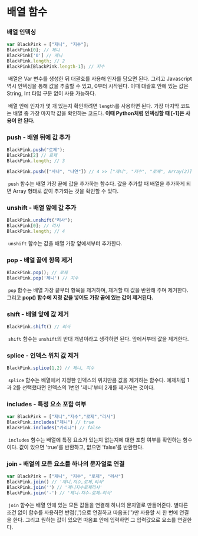 # 배열 함수



### 배열 인덱싱

```js
var BlackPink = ["제니", "지수"];
BlackPink[0]; // 제니
BlackPink['0'] // 제니
BlackPink.length; // 2
BlackPink[BlackPink.length-1]; // 지수
```

​	배열은 Var 변수를 생성한 뒤 대괄호를 사용해 인자를 담으면 된다. 그리고 Javascript 역시 인덱싱을 통해 값을 추출할 수 있고, 0부터 시작된다. 이때 대괄호 안에 있는 값은 String, Int 타입 구분 없이 사용 가능하다.

​	배열 안에 인자가 몇 개 있는지 확인하려면 `length`를 사용하면 된다. 가장 마지막 코드는 배열 중 가장 마지막 값을 확인하는 코드다. **이때 Python처럼 인덱싱할 때 [-1]은 사용이 안 된다.**



### push - 배열 뒤에 값 추가

```js
BlackPink.push("로제");
BlackPink[2] // 로제
BlackPink.length; // 3

BlackPink.push(["사나", "나연"]) // 4 >> ["제니", "지수", "로제", Array(2)]
```

​	`push` 함수는 배열 가장 끝에 값을 추가하는 함수다. 값을 추가할 때 배열을 추가하게 되면 Array 형태로 값이 추가되는 것을 확인할 수 있다.



### unshift - 배열 앞에 값 추가

```js
BlackPink.unshift("리사");
BlackPink[0]; // 리사
BlackPink.length; // 4
```

​	`unshift` 함수는 값을 배열 가장 앞에서부터 추가한다.



### pop - 배열 끝에 항목 제거

```js
BlackPink.pop(); // 로제
BlackPink.pop('제니') // 지수
```

​	`pop` 함수는 배열 가장 끝부터 항목을 제거하며, 제거할 때 값을 반환해 주며 제거한다. 그리고 **pop() 함수에 지정 값을 넣어도 가장 끝에 있는 값이 제거된다.**



### shift - 배열 앞에 값 제거

```js
BlackPink.shift() // 리사
```

​	`shift` 함수는 `unshift`의 반대 개념이라고 생각하면 된다. 앞에서부터 값을 제거한다.



### splice - 인덱스 위치 값 제거

```js
BlackPink.splice(1,2) // 제니, 지수
```

​	`splice` 함수는 배열에서 지정한 인덱스의 위치만큼 값을 제거하는 함수다. 예제처럼 1과 2를 선택했다면 인덱스의 1번인 '제니'부터 2개를 제거하는 것이다.



### includes - 특정 요소 포함 여부

```js
var BlackPink = ["제니","지수","로제","리사"]
BlackPink.includes("제니") // true
BlackPink.includes("카리나") // false
```

​	`includes` 함수는 배열에 특정 요소가 있는지 없는지에 대한 포함 여부를 확인하는 함수이다. 값이 있으면 'true'를 반환하고, 없으면 'false'를 반환한다.



### join - 배열의 모든 요소를 하나의 문자열로 연결

```js
var BlackPink = ["제니", "지수", "로제", "리사"]
BlackPink.join() // '제니,지수,로제,리사'
BlackPink.join('') // '제니지수로제리사'
BlackPink.join('-') // '제니-지수-로제-리사'
```

​	`join` 함수는 배열 안에 있는 모든 값들을 연결해 하나의 문자열로 만들어준다. 별다른 조건 없이 함수를 사용하면 반점(',')으로 연결하고 따옴표('')만 사용할 시 한 번에 연결을 한다. 그리고 원하는 값이 있으면 따옴표 안에 입력하면 그 입력값으로 요소를 연결한다.